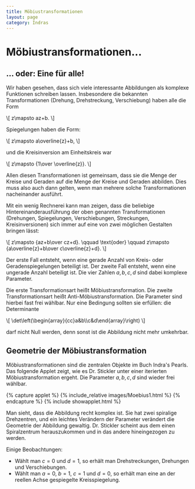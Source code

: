 ```yaml
---
title: Möbiustransformationen
layout: page
category: Indras
---
```


# Möbiustransformationen...
## ... oder: Eine für alle!

Wir haben gesehen, dass sich viele interessante Abbildungen als komplexe Funktionen schreiben lassen. Insbesondere die bekannten Transformationen (Drehung, Drehstreckung, Verschiebung) haben alle die Form

\\[ z\mapsto az+b. \\]

Spiegelungen haben die Form:

\\[ z\mapsto a\overline{z}+b, \\]

und die Kreisinversion am Einheitskreis war

\\[ z\mapsto {1\over \overline{z}}. \\]

Allen diesen Transformationen ist gemeinsam, dass sie die Menge der Kreise und Geraden auf die Menge der Kreise und Geraden abbilden. Dies muss also auch dann gelten, wenn man mehrere solche Transformationen nacheinander ausführt.

Mit ein wenig Rechnerei kann man zeigen, dass die beliebige Hintereinanderausführung der oben genannten Transformationen (Drehungen, Spiegelungen, Verschiebungen, Streckungen, Kreisinversionen) sich immer auf eine von zwei möglichen Gestalten bringen lässt:

\\[ z\mapsto {az+b\over cz+d}. \qquad \text{oder} \qquad z\mapsto {a\overline{z}+b\over c\overline{z}+d}. \\]

Der erste Fall entsteht, wenn eine gerade Anzahl von Kreis- oder Geradenspiegelungen beteiligt ist. Der zweite Fall entsteht, wenn eine ungerade Anzahl beteiligt ist. Die vier Zahlen $a,b,c,d$ sind dabei komplexe Parameter.

Die erste Transformationsart heißt Möbiustransformation. Die zweite Transformationsart heißt Anti-Möbiustransformation. Die Parameter sind hierbei fast frei wählbar. Nur eine Bedingung sollten sie erfüllen: die Determinante

\\[ \det\left(\begin{array}{cc}a&amp;b\\\\c&amp;d\end{array}\right) \\]

darf nicht Null werden, denn sonst ist die Abbildung nicht mehr umkehrbar.

## Geometrie der Möbiustransformation

Möbiustransformationen sind die zentralen Objekte im Buch Indra's Pearls. Das folgende Applet zeigt, wie es Dr. Stickler unter einer iterierten Möbiustransformation ergeht. Die Parameter $a,b,c,d$ sind wieder frei wählbar.

{% capture applet %} {% include_relative images/Moebius1.html %} {% endcapture %}
{% include showapplet.html %}

Man sieht, dass die Abbildung recht komplex ist. Sie hat zwei spiralige Drehzentren, und ein leichtes Verändern der Parameter verändert die Geometrie der Abbildung gewaltig. Dr. Stickler scheint aus dem einen Spiralzentrum herauszukommen und in das andere hineingezogen zu werden.

Einige Beobachtungen:

* Wählt man $c=0$ und $d=1$, so erhält man Drehstreckungen, Drehungen und Verschiebungen.
* Wählt man $a=0$, $b=1$, $c=1$ und  $d=0$, so erhält man eine an der reellen Achse gespiegelte Kreisspiegelung.

